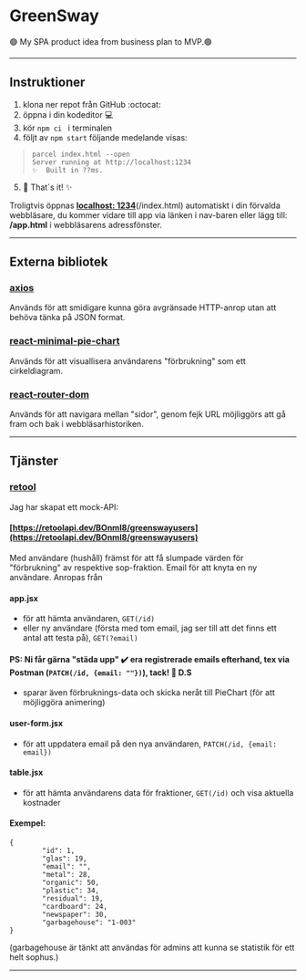 # GreenSway
🟢 My SPA product idea from business plan to MVP.🟢
________________________________________________________________________________________________________________________________________________________________________________
## Instruktioner

1. klona ner repot från GitHub :octocat:
2. öppna i din kodeditor :computer:
3. kör ```npm ci ``` i terminalen 
4. följt av ```npm start``` följande medelande visas: 
 > ```green-sway@1.0.0 start
 > parcel index.html --open
 > Server running at http://localhost:1234 
 > ✨  Built in ??ms.

5. 🚀 That´s it!  ✨

Troligtvis öppnas **[localhost: 1234](http://localhost:1234)**(/index.html) automatiskt i din förvalda webbläsare, du kommer vidare till app via länken i nav-baren eller lägg till: **/app.html** i webbläsarens adressfönster.
________________________________________________________________________________________________________________________________________________________________________________
## Externa bibliotek

### [axios](https://www.npmjs.com/package/axios)
Används för att smidigare kunna göra avgränsade HTTP-anrop utan att behöva tänka på JSON format.

### [react-minimal-pie-chart](https://www.npmjs.com/package/react-minimal-pie-chart)
Används för att visuallisera användarens "förbrukning" som ett cirkeldiagram.

### [react-router-dom](https://www.npmjs.com/package/react-router-dom)
Används för att navigara mellan "sidor", genom fejk URL möjliggörs att gå fram och bak i webbläsarhistoriken.
________________________________________________________________________________________________________________________________________________________________________________
## Tjänster

### [retool](https://retool.com/api-generator/)
Jag har skapat ett mock-API: 
#### [https://retoolapi.dev/BOnmI8/greenswayusers](https://retoolapi.dev/BOnmI8/greenswayusers)
Med användare (hushåll) främst för att få slumpade värden för "förbrukning" av respektive sop-fraktion. Email för att knyta en ny användare. 
Anropas från 
#### app.jsx 
* för att hämta användaren, ```GET(/id)``` 
* eller ny användare (första med tom email, jag ser till att det finns ett antal att testa på), ```GET(?email)```
#### PS: Ni får gärna "städa upp" ✔️ era registrerade emails efterhand, tex via Postman (```PATCH(/id, {email: ""})```), tack! 🤗 D.S 
* sparar även förbruknings-data och skicka neråt till PieChart (för att möjliggöra animering)
#### user-form.jsx
* för att uppdatera email på den nya användaren, ```PATCH(/id, {email: email})``` 
#### table.jsx
* för att hämta användarens data för fraktioner, ```GET(/id)``` och visa aktuella kostnader
#### Exempel:
```
{
        "id": 1,
        "glas": 19,
        "email": "",
        "metal": 28,
        "organic": 50,
        "plastic": 34,
        "residual": 19,
        "cardboard": 24,
        "newspaper": 30,
        "garbagehouse": "1-003"
}
```
(garbagehouse är tänkt att användas för admins att kunna se statistik för ett helt sophus.)


________________________________________________________________________________________________________________________________________________________________________________
